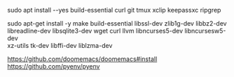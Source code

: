 sudo apt install --yes build-essential curl git tmux xclip keepassxc ripgrep

<!-- pour python / pyenv : -->

sudo apt-get install -y make build-essential libssl-dev zlib1g-dev libbz2-dev \
libreadline-dev libsqlite3-dev wget curl llvm libncurses5-dev libncursesw5-dev \
xz-utils tk-dev libffi-dev liblzma-dev


https://github.com/doomemacs/doomemacs#install
https://github.com/pyenv/pyenv
